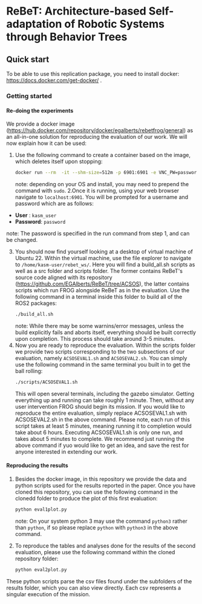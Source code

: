 # ReBeT: Architecture-based Self-adaptation of Robotic Systems through Behavior Trees
<!-- This repository is a companion page for the following publication:
> Author Names. Publication year. Thesis / Paper title. Publication venue / proceedings.

It contains all the material required for replicating the study, including: X, Y, and Z.

## How to cite us
The scientific article describing design, execution, and main results of this study is available [here](https://www.google.com).<br> 
If this study is helping your research, consider to cite it is as follows, thanks!

```
@article{,
  title={},
  author={},
  journal={},
  volume={},
  pages={},
  year={},
  publisher={}
}
``` -->

## Quick start

To be able to use this replication package, you need to install docker: https://docs.docker.com/get-docker/ .


### Getting started

#### Re-doing the experiments
We provide a docker image (https://hub.docker.com/repository/docker/egalberts/rebetfrog/general) as an all-in-one solution for reproducing the evaluation of our work. We will now explain how it can be used:
1. Use the following command to create a container based on the image, which deletes itself upon stopping:   
   ```Bash
   docker run --rm  -it --shm-size=512m -p 6901:6901 -e VNC_PW=password egalberts/rebetfrog:acsos 
   ```
    note: depending on your OS and install, you may need to prepend the command with `sudo`.
2.Once it is running, using your web browser navigate to `localhost:6901`. You will be prompted for a username and password which are as follows:
 - **User** : `kasm_user`
 - **Password**: `password`

  note: The password is specified in the run command from step 1, and can be changed.

3. You should now find yourself looking at a desktop of virtual machine of Ubuntu 22. Within the virtual machine, use the file explorer to navigate to `/home/kasm-user/rebet_ws/`. Here you will find a build_all.sh scripts as well as a src folder and scripts folder. The former contains ReBeT's source code aligned with its repository (https://github.com/EGAlberts/ReBeT/tree/ACSOS), the latter contains scripts which run FROG alongside ReBeT as in the evaluation. Use the following command in a terminal inside this folder to build all of the ROS2 packages:
   ```Bash
   ./build_all.sh
   ```
   note: While there may be some warnins/error messages, unless the build explicitly fails and aborts itself, everything should be built correctly upon completion. This process should take around 3-5 minutes.
4. Now you are ready to reproduce the evaluation. Within the scripts folder we provide two scripts corresponding to the two subsections of our evaluation, namely `ACSOSEVAL1.sh` and `ACSOSEVAL2.sh`. You can simply use the following command in the same terminal you built in to get the ball rolling:
   ```Bash
   ./scripts/ACSOSEVAL1.sh
   ```
   This will open several terminals, including the gazebo simulator. Getting everything up and running can take roughly 1 minute. Then, without any user intervention FROG should begin its mission. If you would like to reproduce the entire evaluation, simply replace ACSOSEVAL1.sh with ACSOSEVAL2.sh in the above command. Please note, each run of this script takes at least 5 minutes, meaning running it to completion would take about 6 hours. Executing ACSOSEVAL1.sh is only one run, and takes about 5 minutes to complete. We recommend just running the above command if yuo would like to get an idea, and save the rest for anyone interested in extending our work.

#### Reproducing the results
1. Besides the docker image, in this repository we provide the data and python scripts used for the results reported in the paper. Once you have cloned this repository, you can use the following command in the clonedd folder to produce the plot of this first evaluation:
      ```Bash
   python eval1plot.py
   ```
   note: On your system python 3 may use the command `python3` rather than `python`, if so please replace `python` with `python3` in the above command.

2. To reproduce the tables and analyses done for the results of the second evaluation, please use the following command within the cloned repository folder:
   ```Bash
   python eval2plot.py
   ```
These python scripts parse the csv files found under the subfolders of the results folder, which you can also view directly. Each csv represents a singular execution of the mission.


